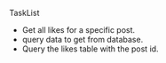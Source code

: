 TaskList
- Get all likes for a specific post.
- query data to get from database.
- Query the likes table with the post id.